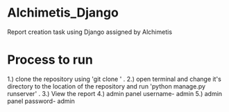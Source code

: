# Alchimetis_Django
Report creation task using Django assigned by Alchimetis

# Process to run
1.) clone the repository using 'git clone <repository url>' .
2.) open terminal and change it's directory to the location of the repository and run 'python manage.py runserver' .
3.) View the report
4.) admin panel username- admin
5.) admin panel password- admin
